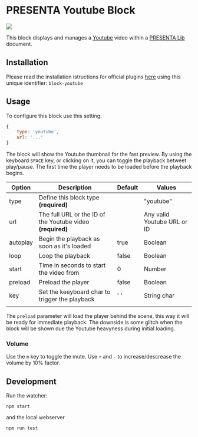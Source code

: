 # PRESENTA Youtube Block

![](https://img.shields.io/npm/v/@presenta/block-youtube)

This block displays and manages a [Youtube](https://www.youtube.com) video within a [PRESENTA Lib](https://github.com/presenta-software/presenta-lib) document.

## Installation


Please read the installation istructions for official plugins [here](https://lib.presenta.cc/extend/#install-an-official-plugin) using this unique identifier: `block-youtube`

## Usage

To configure this block use this setting:

```js
{
    type: 'youtube',
    url: '...'
}
```

The block will show the Youtube thumbnail for the fast preview. 
By using the keyboard `SPACE` key, or clicking on it, you can toggle the playback betweet play/pause.
The first time the player needs to be loaded before the playback begins.

| Option   | Description                                                | Default | Values                      |
| -------- | ---------------------------------------------------------- | ------- | --------------------------- |
| type     | Define this block type **(required)**                      |         | "youtube"                   |
| url      | The full URL or the ID of the Youtube video **(required)** |         | Any valid Youtube URL or ID |
| autoplay | Begin the playback as soon as it's loaded                  | true    | Boolean                     |
| loop     | Loop the playback                                          | false   | Boolean                     |
| start    | Time in seconds to start the video from                    | 0       | Number                      |
| preload  | Preload the player                                         | false   | Boolean                     |
| key      | Set the keeyboard char to trigger the playback             | ' '     | String char                 |
|          |                                                            |         |                             |

The `preload` parameter will load the player behind the scene, this way it will be ready for immediate playback. The downside is some glitch when the block will be shown due the Youtube heavyness during initial loading.

### Volume

Use the `m` key to toggle the mute. Use `+` and `-` to increase/descrease the volume by 10% factor.

## Development

Run the watcher:

    npm start

and the local webserver

    npm run test